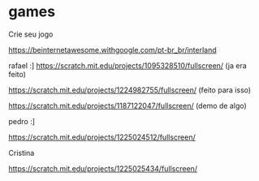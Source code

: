 # games
Crie seu jogo

https://beinternetawesome.withgoogle.com/pt-br_br/interland

rafael :]
https://scratch.mit.edu/projects/1095328510/fullscreen/ (ja era feito)

https://scratch.mit.edu/projects/1224982755/fullscreen/ (feito para isso)

https://scratch.mit.edu/projects/1187122047/fullscreen/ (demo de algo)



pedro :]

https://scratch.mit.edu/projects/1225024512/fullscreen/

Cristina

https://scratch.mit.edu/projects/1225025434/fullscreen/





